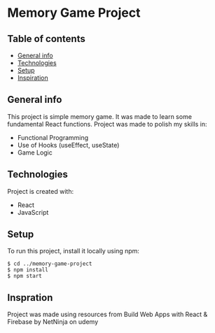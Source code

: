 # Memory Game Project

## Table of contents

- [General info](#general-info)
- [Technologies](#technologies)
- [Setup](#setup)
- [Inspiration](#inspration)

## General info

This project is simple memory game. It was made to learn some fundamental React functions.
Project was made to polish my skills in:

- Functional Programming
- Use of Hooks (useEffect, useState)
- Game Logic

## Technologies

Project is created with:

- React
- JavaScript

## Setup

To run this project, install it locally using npm:

```
$ cd ../memory-game-project
$ npm install
$ npm start
```

## Inspration

Project was made using resources from Build Web Apps with React & Firebase by NetNinja on udemy
